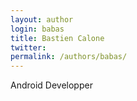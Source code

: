 ```yaml
---
layout: author
login: babas
title: Bastien Calone
twitter: 
permalink: /authors/babas/
---
```

Android Developper
